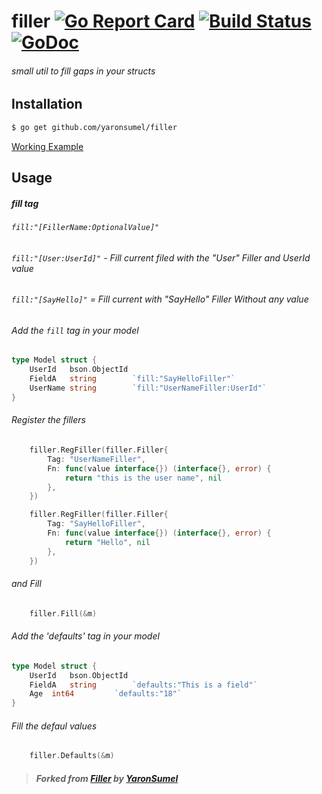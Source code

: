 # filler [![Go Report Card](https://goreportcard.com/badge/github.com/md5login/filler)](https://goreportcard.com/report/github.com/yaronsumel/filler) [![Build Status](https://travis-ci.org/md5login/filler.svg?branch=master)](https://travis-ci.org/md5login/filler) [![GoDoc](https://godoc.org/github.com/md5login/filler?status.svg)](https://godoc.org/github.com/md5login/filler)
###### small util to fill gaps in your structs 

Installation
------
```bash
$ go get github.com/yaronsumel/filler
```

[Working Example](https://github.com/yaronsumel/filler/blob/master/example/example.go)

Usage
------

##### fill tag

###### `fill:"[FillerName:OptionalValue]"`
###### `fill:"[User:UserId]"` - Fill current filed with the "User" Filler and UserId value
###### `fill:"[SayHello]"` = Fill current with "SayHello" Filler Without any value 


###### Add the `fill` tag in your model
```go
type Model struct {
	UserId   bson.ObjectId 
	FieldA   string        `fill:"SayHelloFiller"`
	UserName string        `fill:"UserNameFiller:UserId"`
}
```
###### Register the fillers
```go
	filler.RegFiller(filler.Filler{
		Tag: "UserNameFiller",
		Fn: func(value interface{}) (interface{}, error) {
			return "this is the user name", nil
		},
	})

	filler.RegFiller(filler.Filler{
		Tag: "SayHelloFiller",
		Fn: func(value interface{}) (interface{}, error) {
			return "Hello", nil
		},
	})
```

###### and Fill
```go
	filler.Fill(&m)
```

###### Add the 'defaults' tag in your model
```go
type Model struct {
	UserId   bson.ObjectId 
	FieldA   string        `defaults:"This is a field"`
	Age	 int64         `defaults:"18"`
}
```
###### Fill the defaul values
```go
	filler.Defaults(&m)
```

> ##### Forked from [Filler](https://github.com/yaronsumel/filler/) by [YaronSumel](https://twitter.com/yaronsumel) #####

